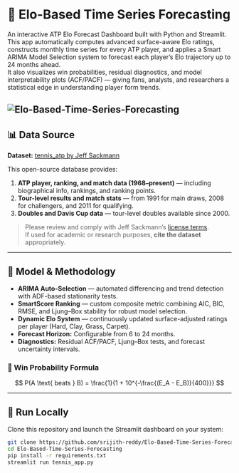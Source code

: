 # 🎾 Elo-Based Time Series Forecasting


An interactive ATP Elo Forecast Dashboard built with Python and Streamlit.  
This app automatically computes advanced surface-aware Elo ratings, constructs monthly time series for every ATP player, and applies a Smart ARIMA Model Selection system to forecast each player’s Elo trajectory up to 24 months ahead.  
It also visualizes win probabilities, residual diagnostics, and model interpretability plots (ACF/PACF) — giving fans, analysts, and researchers a statistical edge in understanding player form trends.

![Elo-Based-Time-Series-Forecasting](assets/Elo_Dashboard.gif)
---

## 📊 Data Source

**Dataset:** [tennis_atp by Jeff Sackmann](https://github.com/JeffSackmann/tennis_atp)

This open-source database provides:
1. **ATP player, ranking, and match data (1968–present)** — including biographical info, rankings, and ranking points.  
2. **Tour-level results and match stats** — from 1991 for main draws, 2008 for challengers, and 2011 for qualifying.  
3. **Doubles and Davis Cup data** — tour-level doubles available since 2000.  

> Please review and comply with Jeff Sackmann’s [license terms](https://github.com/JeffSackmann/tennis_atp#attention).  
> If used for academic or research purposes, **cite the dataset** appropriately.

---

## 🧠 Model & Methodology

- **ARIMA Auto-Selection** — automated differencing and trend detection with ADF-based stationarity tests.  
- **SmartScore Ranking** — custom composite metric combining AIC, BIC, RMSE, and Ljung–Box stability for robust model selection.  
- **Dynamic Elo System** — continuously updated surface-adjusted ratings per player (Hard, Clay, Grass, Carpet).  
- **Forecast Horizon:** Configurable from 6 to 24 months.  
- **Diagnostics:** Residual ACF/PACF, Ljung–Box tests, and forecast uncertainty intervals.

### 🎯 Win Probability Formula

$$
P(A \text{ beats } B) = \frac{1}{1 + 10^{-\frac{(E_A - E_B)}{400}}}
$$

---

## 🚀 Run Locally

Clone this repository and launch the Streamlit dashboard on your system:

```bash
git clone https://github.com/srijith-reddy/Elo-Based-Time-Series-Forecasting.git
cd Elo-Based-Time-Series-Forecasting
pip install -r requirements.txt
streamlit run tennis_app.py
